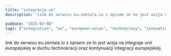 ```yaml
---
title: "integracja ue"
description: "link do serwisu eu.zentala.io z opisem ze to jest wizja na integraje unii europejskiej w duchu technokracji oraz kontynuacji integracji europejskiej."

pubDate: "2025-03-08"
tags: ["integration", "eu", "european-union", "technocracy", "innovation"]
---
```


link do serwisu eu.zentala.io z opisem ze to jest wizja na integraje unii europejskiej w duchu technokracji oraz kontynuacji integracji europejskiej.
